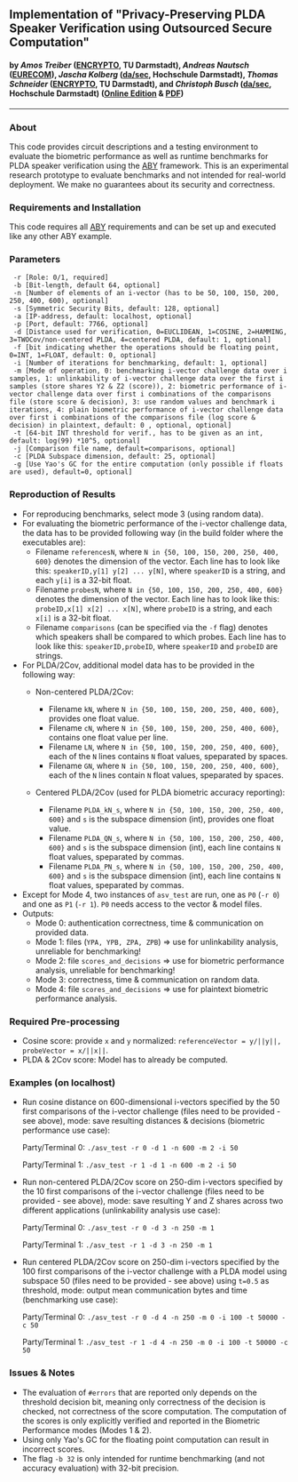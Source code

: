 ## Implementation of "Privacy-Preserving PLDA Speaker Verification using Outsourced Secure Computation"
#### by *Amos Treiber* ([ENCRYPTO](https://encrypto.de), TU Darmstadt), *Andreas Nautsch* ([EURECOM](http://www.eurecom.fr/en/research/networking-and-security-department)), *Jascha Kolberg* ([da/sec](https://dasec.h-da.de), Hochschule Darmstadt), *Thomas Schneider* ([ENCRYPTO](https://encrypto.de), TU Darmstadt), and *Christoph Busch* ([da/sec](https://dasec.h-da.de), Hochschule Darmstadt) ([Online Edition](http://dx.doi.org/10.1016/j.specom.2019.09.004) & [PDF](https://encrypto.de/papers/TNKSB19.pdf))

----

### About
This code provides circuit descriptions and a testing environment to evaluate the biometric performance as well as runtime benchmarks for PLDA speaker verification using the [ABY](https://github.com/encryptogroup/ABY) framework. This is an experimental research prototype to evaluate benchmarks and not intended for real-world deployment. We make no guarantees about its security and correctness.

### Requirements and Installation
This code requires all [ABY](https://github.com/encryptogroup/ABY) requirements and can be set up and executed like any other ABY example.

### Parameters
```Usage: ./asv_test
 -r [Role: 0/1, required]
 -b [Bit-length, default 64, optional]
 -n [Number of elements of an i-vector (has to be 50, 100, 150, 200, 250, 400, 600), optional]
 -s [Symmetric Security Bits, default: 128, optional]
 -a [IP-address, default: localhost, optional]
 -p [Port, default: 7766, optional]
 -d [Distance used for verification, 0=EUCLIDEAN, 1=COSINE, 2=HAMMING, 3=TWOCov/non-centered PLDA, 4=centered PLDA, default: 1, optional]
 -f [bit indicating whether the operations should be floating point, 0=INT, 1=FLOAT, default: 0, optional]
 -i [Number of iterations for benchmarking, default: 1, optional]
 -m [Mode of operation, 0: benchmarking i-vector challenge data over i samples, 1: unlinkability of i-vector challenge data over the first i samples (store shares Y2 & Z2 (score)), 2: biometric performance of i-vector challenge data over first i combinations of the comparisons file (store score & decision), 3: use random values and benchmark i iterations, 4: plain biometric performance of i-vector challenge data over first i combinations of the comparisons file (log score & decision) in plaintext, default: 0 , optional, optional]
 -t [64-bit INT threshold for verif., has to be given as an int, default: log(99) *10^5, optional]
 -j [Comparison file name, default=comparisons, optional]
 -c [PLDA Subspace dimension, default: 25, optional]
 -g [Use Yao's GC for the entire computation (only possible if floats are used), default=0, optional]
```

### Reproduction of Results
* For reproducing benchmarks, select mode 3 (using random data).
* For evaluating the biometric performance of the i-vector challenge data, the data has to be provided following way (in the build folder where the executables are):
  - Filename `referencesN`, where `N in {50, 100, 150, 200, 250, 400, 600}` denotes the dimension of the vector. Each line has to look like this: `speakerID,y[1] y[2] ... y[N]`, where `speakerID` is a string, and each `y[i]` is a 32-bit float.
  - Filename `probesN`, where `N in {50, 100, 150, 200, 250, 400, 600}` denotes the dimension of the vector. Each line has to look like this: `probeID,x[1] x[2] ... x[N]`, where `probeID` is a string, and each `x[i]` is a 32-bit float.
  - Filename `comparisons` (can be specified via the `-f` flag) denotes which speakers shall be compared to which probes. Each line has to look like this: `speakerID,probeID`, where `speakerID` and `probeID` are strings.
* For PLDA/2Cov, additional model data has to be provided in the following way:
  - Non-centered PLDA/2Cov:
    - Filename `kN`, where `N in {50, 100, 150, 200, 250, 400, 600}`, provides one float value.
    - Filename `cN`, where `N in {50, 100, 150, 200, 250, 400, 600}`, contains one float value per line.
    - Filename `LN`, where `N in {50, 100, 150, 200, 250, 400, 600}`, each of the `N` lines contains `N` float values, speparated by spaces.
    - Filename `GN`, where `N in {50, 100, 150, 200, 250, 400, 600}`, each of the `N` lines contain `N` float values, speparated by spaces.

  - Centered PLDA/2Cov (used for PLDA biometric accuracy reporting):
    - Filename `PLDA_kN_s`, where `N in {50, 100, 150, 200, 250, 400, 600}` and `s` is the subspace dimension (int), provides one float value.
    - Filename `PLDA_QN_s`, where `N in {50, 100, 150, 200, 250, 400, 600}` and `s` is the subspace dimension (int), each line contains `N` float values, speparated by commas.
    - Filename `PLDA_PN_s`, where `N in {50, 100, 150, 200, 250, 400, 600}` and `s` is the subspace dimension (int), each line contains `N` float values, speparated by commas.
* Except for Mode 4, two instances of `asv_test` are run, one as `P0` (`-r 0`) and one as `P1` (`-r 1`). `P0` needs access to the vector & model files.
* Outputs: 
  - Mode 0: authentication correctness, time & communication on provided data.
  - Mode 1: files (`YPA, YPB, ZPA, ZPB`) => use for unlinkability analysis, unreliable for benchmarking!
  - Mode 2: file `scores_and_decisions` => use for biometric performance analysis, unreliable for benchmarking!
  - Mode 3: correctness, time & communication on random data.
  - Mode 4: file `scores_and_decisions` => use for plaintext biometric performance analysis.

### Required Pre-processing
* Cosine score: provide `x` and `y` normalized: `referenceVector = y/||y||, probeVector = x/||x||`.
* PLDA & 2Cov score: Model has to already be computed.

### Examples (on localhost)
* Run cosine distance on 600-dimensional i-vectors specified by the 50 first comparisons of the i-vector challenge (files need to be provided - see above), mode: save resulting distances & decisions (biometric performance use case):

  Party/Terminal 0: `./asv_test -r 0 -d 1 -n 600 -m 2 -i 50`

  Party/Terminal 1: `./asv_test -r 1 -d 1 -n 600 -m 2 -i 50`

* Run non-centered PLDA/2Cov score on 250-dim i-vectors specified by the 10 first comparisons of the i-vector challenge (files need to be provided - see above), mode: save resulting Y and Z shares across two different applications (unlinkability analysis use case):
 
  Party/Terminal 0: `./asv_test -r 0 -d 3 -n 250 -m 1`

  Party/Terminal 1: `./asv_test -r 1 -d 3 -n 250 -m 1`

* Run centered PLDA/2Cov score on 250-dim i-vectors specified by the 100 first comparisons of the i-vector challenge with a PLDA model using subspace 50 (files need to be provided - see above) using `t=0.5` as threshold, mode: output mean communication bytes and time (benchmarking use case):
 
  Party/Terminal 0: `./asv_test -r 0 -d 4 -n 250 -m 0 -i 100 -t 50000 -c 50`
 
  Party/Terminal 1: `./asv_test -r 1 -d 4 -n 250 -m 0 -i 100 -t 50000 -c 50`

### Issues & Notes
- The evaluation of `#errors` that are reported only depends on the threshold decision bit, meaning only correctness of the decision is checked, not correctness of the score computation. The computation of the scores is only explicitly verified and reported in the Biometric Performance modes (Modes 1 & 2).
- Using only Yao's GC for the floating point computation can result in incorrect scores.
- The flag `-b 32` is only intended for runtime benchmarking (and not accuracy evaluation) with 32-bit precision.
